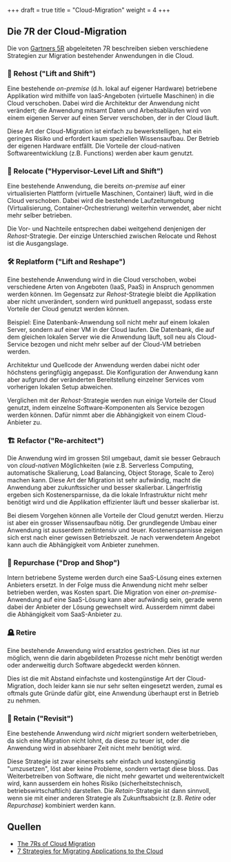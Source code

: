 +++
draft = true
title = "Cloud-Migration"
weight = 4
+++

## Die 7R der Cloud-Migration

Die von [Gartners 5R](https://www.gartner.com/en/documents/1485116) abgeleiteten
7R beschreiben sieben verschiedene Strategien zur Migration bestehender
Anwendungen in die Cloud.

### :aerial_tramway: Rehost ("Lift and Shift")

Eine bestehende _on-premise_ (d.h. lokal auf eigener Hardware) betriebene
Applikation wird mithilfe von IaaS-Angeboten (virtuelle Maschinen) in die Cloud
verschoben. Dabei wird die Architektur der Anwendung nicht verändert; die
Anwendung mitsamt Daten und Arbeitsabläufen wird von einem eigenen Server auf
einen Server verschoben, der in der Cloud läuft.

Diese Art der Cloud-Migration ist einfach zu bewerkstelligen, hat ein geringes
Risiko und erfordert kaum speziellen Wissensaufbau. Der Betrieb der eigenen
Hardware entfällt. Die Vorteile der cloud-nativen Softwareentwicklung (z.B.
Functions) werden aber kaum genutzt.

### :mountain_cableway: Relocate ("Hypervisor-Level Lift and Shift")

Eine bestehende Anwendung, die bereits _on-premise_ auf einer virtualisierten
Plattform (virtuelle Maschinen, Container) läuft, wird in die Cloud verschoben.
Dabei wird die bestehende Laufzeitumgebung (Virtualisierung,
Container-Orchestrierung) weiterhin verwendet, aber nicht mehr selber betrieben.

Die Vor- und Nachteile entsprechen dabei weitgehend denjenigen der
_Rehost_-Strategie. Der einzige Unterschied zwischen Relocate und Rehost ist die
Ausgangslage.

### :hammer_and_wrench: Replatform ("Lift and Reshape")

Eine bestehende Anwendung wird in die Cloud verschoben, wobei verschiedene Arten
von Angeboten (IaaS, PaaS) in Anspruch genommen werden können. Im Gegensatz zur
_Rehost_-Strategie bleibt die Applikation aber nicht unverändert, sondern wird
punktuell angepasst, sodass erste Vorteile der Cloud genutzt werden können.

Beispiel: Eine Datenbank-Anwendung soll nicht mehr auf einem lokalen Server,
sondern auf einer VM in der Cloud laufen. Die Datenbank, die auf dem gleichen
lokalen Server wie die Anwendung läuft, soll neu als Cloud-Service bezogen und
nicht mehr selber auf der Cloud-VM betrieben werden.

Architektur und Quellcode der Anwendung werden dabei nicht oder höchstens
geringfügig angepasst. Die Konfiguration der Anwendung kann aber aufgrund der
veränderten Bereitstellung einzelner Services vom vorherigen lokalen Setup
abweichen.

Verglichen mit der _Rehost_-Strategie werden nun einige Vorteile der Cloud
genutzt, indem einzelne Software-Komponenten als Service bezogen werden können.
Dafür nimmt aber die Abhängigkeit von einem Cloud-Anbieter zu.

### :building_construction: Refactor ("Re-architect")

Die Anwendung wird im grossen Stil umgebaut, damit sie besser Gebrauch von
_cloud-nativen_ Möglichkeiten (wie z.B. Serverless Computing, automatische
Skalierung, Load Balancing, Object Storage, Scale to Zero) machen kann. Diese
Art der Migration ist sehr aufwändig, macht die Anwendung aber zukunftssicher
und besser skalierbar. Längerfristig ergeben sich Kostenersparnisse, da die
lokale Infrastruktur nicht mehr benötigt wird und die Applikation effizienter
läuft und besser skalierbar ist.

Bei diesem Vorgehen können alle Vorteile der Cloud genutzt werden. Hierzu ist
aber ein grosser Wissensaufbau nötig. Der grundlegende Umbau einer Anwendung ist
ausserdem zeitintensiv und teuer. Kostenersparnisse zeigen sich erst nach einer
gewissen Betriebszeit. Je nach verwendetem Angebot kann auch die Abhängigkeit
vom Anbieter zunehmen.

### :shopping_cart: Repurchase ("Drop and Shop")

Intern betriebene Systeme werden durch eine SaaS-Lösung eines externen Anbieters
ersetzt. In der Folge muss die Anwendung nicht mehr selber betrieben werden, was
Kosten spart. Die Migration von einer _on-premise_-Anwendung auf eine
SaaS-Lösung kann aber aufwändig sein, gerade wenn dabei der Anbieter der Lösung
gewechselt wird. Ausserdem nimmt dabei die Abhängigkeit vom SaaS-Anbieter zu.

### :headstone: Retire

Eine bestehende Anwendung wird ersatzlos gestrichen. Dies ist nur möglich, wenn
die darin abgebildeten Prozesse nicht mehr benötigt werden oder anderweitig
durch Software abgedeckt werden können.

Dies ist die mit Abstand einfachste und kostengünstige Art der Cloud-Migration,
doch leider kann sie nur sehr selten eingesetzt werden, zumal es oftmals gute
Gründe dafür gibt, eine Anwendung überhaupt erst in Betrieb zu nehmen.

### :no_good: Retain ("Revisit")

Eine bestehende Anwendung wird _nicht_ migriert sondern weiterbetrieben, da sich
eine Migration nicht lohnt, da diese zu teuer ist, oder die Anwendung wird in
absehbarer Zeit nicht mehr benötigt wird. 

Diese Strategie ist zwar einerseits sehr einfach und kostengünstig "umzusetzen",
löst aber keine Probleme, sondern vertagt diese bloss. Das Weiterbetreiben von
Software, die nicht mehr gewartet und weiterentwickelt wird, kann ausserdem ein
hohes Risiko (sicherheitstechnisch, betriebswirtschaftlich) darstellen. Die
_Retain_-Strategie ist dann sinnvoll, wenn sie mit einer anderen Strategie als
Zukunftsabsicht (z.B. _Retire_ oder _Repurchase_) kombiniert werden kann.

## Quellen

- [The 7Rs of Cloud
  Migration](https://bluexp.netapp.com/blog/aws-cvo-blg-strategies-for-aws-migration-the-new-7th-r-explained)
- [7 Strategies for Migrating Applications to the
  Cloud](https://aws.amazon.com/blogs/enterprise-strategy/new-possibilities-seven-strategies-to-accelerate-your-application-migration-to-aws/)
